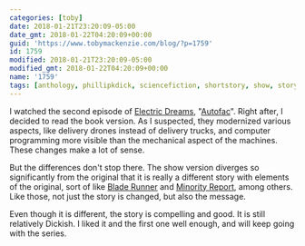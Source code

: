 ```yaml
---
categories: [toby]
date: 2018-01-21T23:20:09-05:00
date_gmt: 2018-01-22T04:20:09+00:00
guid: 'https://www.tobymackenzie.com/blog/?p=1759'
id: 1759
modified: 2018-01-21T23:20:09-05:00
modified_gmt: 2018-01-22T04:20:09+00:00
name: '1759'
tags: [anthology, phillipkdick, sciencefiction, shortstory, show, story, tv]
---
```


I watched the second episode of [Electric Dreams](https://en.wikipedia.org/wiki/Electric_Dreams_(2017_TV_series)), "[Autofac](https://en.wikipedia.org/wiki/Autofac)".  Right after, I decided to read the book version.<!--more-->  As I suspected, they modernized various aspects, like delivery drones instead of delivery trucks, and computer programming more visible than the mechanical aspect of the machines.  These changes make a lot of sense.

But the differences don't stop there.  The show version diverges so significantly from the original that it is really a different story with elements of the original, sort of like [Blade Runner](https://en.wikipedia.org/wiki/Blade_Runner) and [Minority Report](https://en.wikipedia.org/wiki/Minority_Report_(film)), among others.  Like those, not just the story is changed, but also the message.

Even though it is different, the story is compelling and good.  It is still relatively Dickish.  I liked it and the first one well enough, and will keep going with the series.
